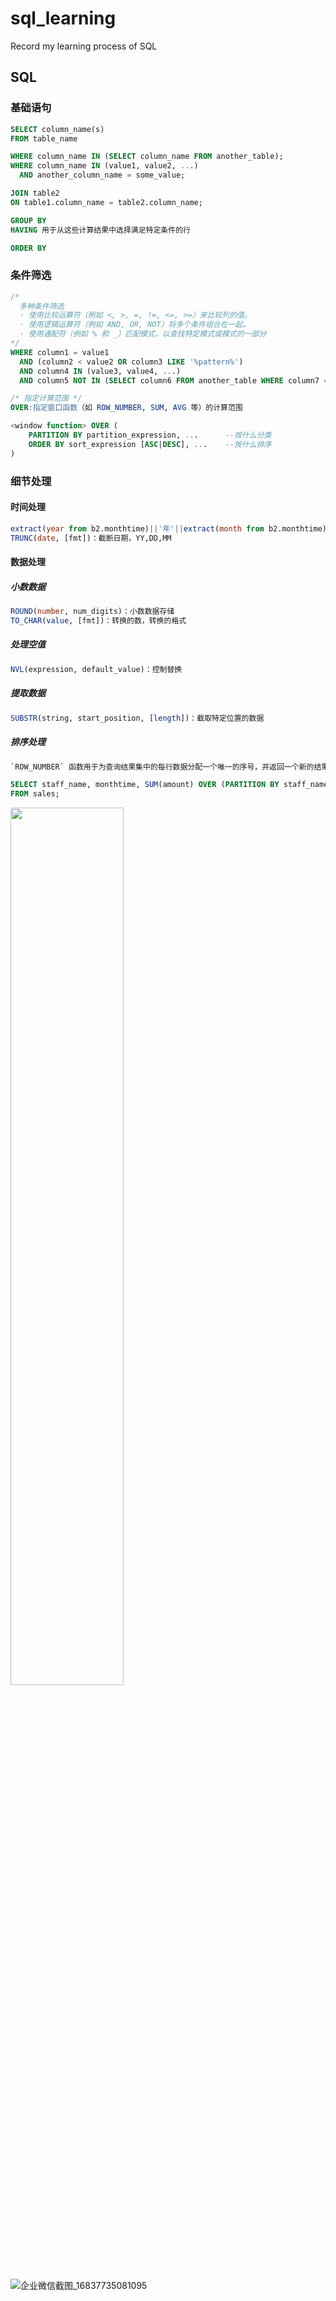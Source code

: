 # sql_learning
Record my learning process of SQL


## SQL

### 基础语句

```sql
SELECT column_name(s)
FROM table_name

WHERE column_name IN (SELECT column_name FROM another_table);
WHERE column_name IN (value1, value2, ...)
  AND another_column_name = some_value;

JOIN table2
ON table1.column_name = table2.column_name;

GROUP BY
HAVING 用于从这些计算结果中选择满足特定条件的行

ORDER BY
```



### 条件筛选

```sql
/*
  多种条件筛选 
  · 使用比较运算符（例如 <, >, =, !=, <=, >=）来比较列的值。
  · 使用逻辑运算符（例如 AND, OR, NOT）将多个条件组合在一起。
  · 使用通配符（例如 % 和 _）匹配模式，以查找特定模式或模式的一部分
*/
WHERE column1 = value1
  AND (column2 < value2 OR column3 LIKE '%pattern%')
  AND column4 IN (value3, value4, ...)
  AND column5 NOT IN (SELECT column6 FROM another_table WHERE column7 = value5);
```

```sql
/* 指定计算范围 */
OVER:指定窗口函数（如 ROW_NUMBER, SUM, AVG 等）的计算范围

<window function> OVER (
    PARTITION BY partition_expression, ...		--按什么分类
    ORDER BY sort_expression [ASC|DESC], ...	--按什么排序
)
```



### 细节处理

#### 时间处理

```sql
extract(year from b2.monthtime)||'年'||extract(month from b2.monthtime)||'月' optime：日期，optime最后一次，放置重复
TRUNC(date, [fmt])：截断日期，YY,DD,MM
```

#### 数据处理

##### 小数数据

```sql
ROUND(number, num_digits)：小数数据存储
TO_CHAR(value, [fmt])：转换的数，转换的格式
```

##### 处理空值

```sql
NVL(expression, default_value)：控制替换
```

##### 提取数据

```sql
SUBSTR(string, start_position, [length])：截取特定位置的数据
```

##### 排序处理

```sql
`ROW_NUMBER` 函数用于为查询结果集中的每行数据分配一个唯一的序号，并返回一个新的结果集。

SELECT staff_name, monthtime, SUM(amount) OVER (PARTITION BY staff_name ORDER BY monthtime) as sales_total 
FROM sales;
```
<img src="(https://github.com/Kerchhhhh/sql_learning/assets/64466119/f0ee7bcf-d354-4917-9568-fd81ee74e068)" width="60%">

![企业微信截图_16837735081095](https://github.com/Kerchhhhh/sql_learning/assets/64466119/f0ee7bcf-d354-4917-9568-fd81ee74e068)

